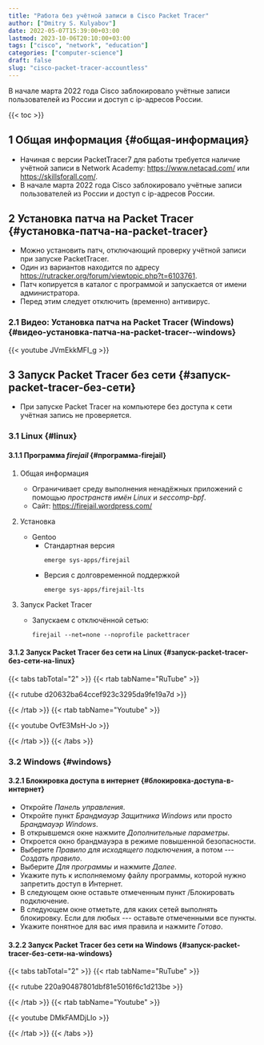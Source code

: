 ```yaml
---
title: "Работа без учётной записи в Cisco Packet Tracer"
author: ["Dmitry S. Kulyabov"]
date: 2022-05-07T15:39:00+03:00
lastmod: 2023-10-06T20:10:00+03:00
tags: ["cisco", "network", "education"]
categories: ["computer-science"]
draft: false
slug: "cisco-packet-tracer-accountless"
---
```


В начале марта 2022 года Cisco заблокировало учётные записи пользователей из России и доступ с ip-адресов России.

<!--more-->

{{< toc >}}


## <span class="section-num">1</span> Общая информация {#общая-информация}

-   Начиная с версии PacketTracer7 для работы требуется наличие учётной записи в Network Academy: <https://www.netacad.com/> или <https://skillsforall.com/>.
-   В начале марта 2022 года Cisco заблокировало учётные записи пользователей из России и доступ с ip-адресов России.


## <span class="section-num">2</span> Установка патча на Packet Tracer {#установка-патча-на-packet-tracer}

-   Можно установить патч, отключающий проверку учётной записи при запуске PacketTracer.
-   Один из вариантов находится по адресу <https://rutracker.org/forum/viewtopic.php?t=6103761>.
-   Патч копируется в каталог с программой и запускается от имени администратора.
-   Перед этим следует отключить (временно) антивирус.


### <span class="section-num">2.1</span> Видео: Установка патча на Packet Tracer (Windows) {#видео-установка-патча-на-packet-tracer--windows}

{{< youtube JVmEkkMFI_g >}}


## <span class="section-num">3</span> Запуск Packet Tracer без сети {#запуск-packet-tracer-без-сети}

-   При запуске Packet Tracer на компьютере без доступа к сети учётная запись не проверяется.


### <span class="section-num">3.1</span> Linux {#linux}


#### <span class="section-num">3.1.1</span> Программа _firejail_ {#программа-firejail}

<!--list-separator-->

1.  Общая информация

    -   Ограничивает среду выполнения ненадёжных приложений с помощью _пространств имён Linux_ и _seccomp-bpf_.
    -   Сайт: <https://firejail.wordpress.com/>

<!--list-separator-->

2.  Установка

    -   Gentoo
        -   Стандартная версия
            ```shell
            emerge sys-apps/firejail
            ```
        -   Версия с долговременной поддержкой
            ```shell
            emerge sys-apps/firejail-lts
            ```

<!--list-separator-->

3.  Запуск Packet Tracer

    -   Запускаем с отключённой сетью:
        ```shell
        firejail --net=none --noprofile packettracer
        ```


#### <span class="section-num">3.1.2</span> Запуск Packet Tracer без сети на Linux {#запуск-packet-tracer-без-сети-на-linux}

{{< tabs tabTotal="2" >}}
{{< rtab tabName="RuTube" >}}

{{< rutube d20632ba64ccef923c3295da9fe19a7d >}}

{{< /rtab >}}
{{< rtab tabName="Youtube" >}}

{{< youtube OvfE3MsH-Jo >}}

{{< /rtab >}}
{{< /tabs >}}


### <span class="section-num">3.2</span> Windows {#windows}


#### <span class="section-num">3.2.1</span> Блокировка доступа в интернет {#блокировка-доступа-в-интернет}

-   Откройте _Панель управления_.
-   Откройте пункт _Брандмауэр Защитника Windows_ или просто _Брандмауэр Windows_.
-   В открывшемся окне нажмите _Дополнительные параметры_.
-   Откроется окно брандмауэра в режиме повышенной безопасности.
-   Выберите _Правило для исходящего подключения_, а потом --- _Создать правило_.
-   Выберите _Для программы_ и нажмите _Далее_.
-   Укажите путь к исполняемому файлу программы, которой нужно запретить доступ в Интернет.
-   В следующем окне оставьте отмеченным пункт /Блокировать подключение.
-   В следующем окне отметьте, для каких сетей выполнять блокировку. Если для любых --- оставьте отмеченными все пункты.
-   Укажите понятное для вас имя правила и нажмите _Готово_.


#### <span class="section-num">3.2.2</span> Запуск Packet Tracer без сети на Windows {#запуск-packet-tracer-без-сети-на-windows}

{{< tabs tabTotal="2" >}}
{{< rtab tabName="RuTube" >}}

{{< rutube 220a90487801dbf81e5016f6c1d213be >}}

{{< /rtab >}}
{{< rtab tabName="Youtube" >}}

{{< youtube DMkFAMDjLIo >}}

{{< /rtab >}}
{{< /tabs >}}
